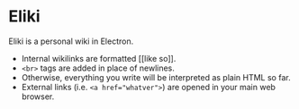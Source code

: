 # Eliki
Eliki is a personal wiki in Electron.

* Internal wikilinks are formatted [[like so]].
* `<br>` tags are added in place of newlines.
* Otherwise, everything you write will be interpreted as plain HTML so far.
* External links (i.e. `<a href="whatver">`) are opened in your main web browser.
